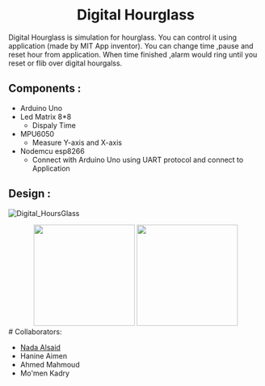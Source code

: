 <h1 align="center"> Digital Hourglass</h1>

 Digital Hourglass is simulation for hourglass. You can control it using application (made by MIT App inventor). You can change time ,pause and reset hour from application. When time finished ,alarm would ring until you reset or flib over digital hourgalss.

## Components :
- Arduino Uno 
- Led Matrix  8*8
  - Dispaly Time 
- MPU6050
  - Measure Y-axis and X-axis 
- Nodemcu esp8266 
  - Connect with Arduino Uno using UART protocol and connect to Application 
  
## Design :

![Digital_HoursGlass](https://github.com/NadaAlsaid/Digital_Hourglass/assets/92337927/e20f6af4-684f-4640-b776-5d557f2bf84d)
<br>
<div  align="center"> 
<img src="https://github.com/NadaAlsaid/Digital_Hourglass/assets/92337927/db25ad2d-2569-49cd-9f6a-90d5084e935f" width="200px" > 
<img src="https://github.com/NadaAlsaid/Digital_Hourglass/assets/92337927/3c6c0e3d-f548-4531-8145-2c6493119296" width="200px" > 
</div>
# Collaborators:

- <a href="https://github.com/NadaAlsaid">Nada Alsaid</a><br>
- Hanine Aimen
- Ahmed Mahmoud
- Mo'men Kadry
